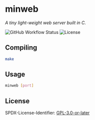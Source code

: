 # minweb

_A tiny light-weight web server built in C._

![GitHub Workflow Status](https://img.shields.io/github/workflow/status/press-e-to-hack/minweb/Compile?style=flat-square)
![License](https://img.shields.io/badge/license-GPL--3.0--or--later-brightgreen?style=flat-square)

## Compiling

```sh
make
```

## Usage

```sh
minweb [port]
```

## License

SPDX-License-Identifier: [GPL-3.0-or-later](https://spdx.org/licenses/GPL-3.0-or-later.html)
